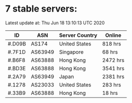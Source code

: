 # 7 stable servers:

Latest update at: Thu Jun 18 13:10:13 UTC 2020

| ID | ASN | Server Country | Online |
| -- | --- | -------------- | ------ |
| #.D09B | AS174 | United States | 818 hrs |
| #.7F1D | AS63949 | Singapore | 68 hrs |
| #.B6F8 | AS63888 | Hong Kong | 2472 hrs |
| #.BD3E | AS63888 | Hong Kong | 3541 hrs |
| #.2A79 | AS63949 | Japan | 2381 hrs |
| #.1278 | AS23033 | United States | 283 hrs |
| #.33B9 | AS63888 | Hong Kong | 18 hrs |

